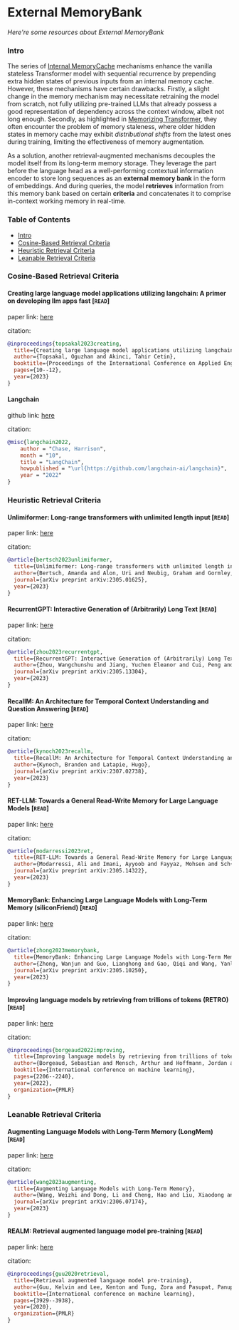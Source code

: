# External MemoryBank
*Here're some resources about External MemoryBank*


### Intro

The series of [Internal MemoryCache](./internal_memory_cache.md) mechanisms enhance the vanilla stateless Transformer model with sequential recurrence by prepending extra hidden states of previous inputs from an internal memory cache. However, these mechanisms have certain drawbacks. Firstly, a slight change in the memory mechanism may necessitate retraining the model from scratch, not fully utilizing pre-trained LLMs that already possess a good representation of dependency across the context window, albeit not long enough. Secondly, as highlighted in [Memorizing Transformer](./internal_memory_cache.md#memorizing-transformers-read), they often encounter the problem of memory staleness, where older hidden states in memory cache may exhibit *distributional shifts* from the latest ones during training, limiting the effectiveness of memory augmentation. 

As a solution, another retrieval-augmented mechanisms decouples the model itself from its long-term memory storage. They leverage the part before the language head as a well-performing contextual information encoder to store long sequences as an **external memory bank** in the form of embeddings. And during queries, the model **retrieves** information from this memory bank based on certain **criteria** and concatenates it to comprise in-context working memory in real-time.



### Table of Contents
* [Intro](#intro)
* [Cosine-Based Retrieval Criteria](#cosine-based-retrieval-criteria)
* [Heuristic Retrieval Criteria](#heuristic-retrieval-criteria)
* [Leanable Retrieval Criteria](#leanable-retrieval-criteria)


### Cosine-Based Retrieval Criteria


#### Creating large language model applications utilizing langchain: A primer on developing llm apps fast [`READ`]

paper link: [here](https://www.researchgate.net/profile/Oguzhan-Topsakal/publication/372669736_Creating_Large_Language_Model_Applications_Utilizing_LangChain_A_Primer_on_Developing_LLM_Apps_Fast/links/64d114a840a524707ba4a419/Creating-Large-Language-Model-Applications-Utilizing-LangChain-A-Primer-on-Developing-LLM-Apps-Fast.pdf)

citation: 
```bibtex
@inproceedings{topsakal2023creating,
  title={Creating large language model applications utilizing langchain: A primer on developing llm apps fast},
  author={Topsakal, Oguzhan and Akinci, Tahir Cetin},
  booktitle={Proceedings of the International Conference on Applied Engineering and Natural Sciences, Konya, Turkey},
  pages={10--12},
  year={2023}
}
```


####  Langchain

github link: [here](https://github.com/langchain-ai/langchain)

citation:
```bibtex
@misc{langchain2022,
    author = "Chase, Harrison",
    month = "10",
    title = "LangChain",
    howpublished = "\url{https://github.com/langchain-ai/langchain}",
    year = "2022"
}
```


### Heuristic Retrieval Criteria


#### Unlimiformer: Long-range transformers with unlimited length input [`READ`]

paper link: [here](https://arxiv.org/pdf/2305.01625.pdf)

citation: 
```bibtex
@article{bertsch2023unlimiformer,
  title={Unlimiformer: Long-range transformers with unlimited length input},
  author={Bertsch, Amanda and Alon, Uri and Neubig, Graham and Gormley, Matthew R},
  journal={arXiv preprint arXiv:2305.01625},
  year={2023}
}
```
    

#### RecurrentGPT: Interactive Generation of (Arbitrarily) Long Text [`READ`]

paper link: [here](https://arxiv.org/pdf/2305.13304)

citation: 
```bibtex
@article{zhou2023recurrentgpt,
  title={RecurrentGPT: Interactive Generation of (Arbitrarily) Long Text},
  author={Zhou, Wangchunshu and Jiang, Yuchen Eleanor and Cui, Peng and Wang, Tiannan and Xiao, Zhenxin and Hou, Yifan and Cotterell, Ryan and Sachan, Mrinmaya},
  journal={arXiv preprint arXiv:2305.13304},
  year={2023}
}
```

#### RecallM: An Architecture for Temporal Context Understanding and Question Answering [`READ`]

paper link: [here](https://arxiv.org/pdf/2307.02738)

citation: 
```bibtex
@article{kynoch2023recallm,
  title={RecallM: An Architecture for Temporal Context Understanding and Question Answering},
  author={Kynoch, Brandon and Latapie, Hugo},
  journal={arXiv preprint arXiv:2307.02738},
  year={2023}
}
```


#### RET-LLM: Towards a General Read-Write Memory for Large Language Models [`READ`]

paper link: [here](https://arxiv.org/pdf/2305.14322)

citation: 
```bibtex
@article{modarressi2023ret,
  title={RET-LLM: Towards a General Read-Write Memory for Large Language Models},
  author={Modarressi, Ali and Imani, Ayyoob and Fayyaz, Mohsen and Sch{\"u}tze, Hinrich},
  journal={arXiv preprint arXiv:2305.14322},
  year={2023}
}
```


#### MemoryBank: Enhancing Large Language Models with Long-Term Memory (siliconFriend) [`READ`]

paper link: [here](https://arxiv.org/pdf/2305.10250)

citation: 
```bibtex
@article{zhong2023memorybank,
  title={MemoryBank: Enhancing Large Language Models with Long-Term Memory},
  author={Zhong, Wanjun and Guo, Lianghong and Gao, Qiqi and Wang, Yanlin},
  journal={arXiv preprint arXiv:2305.10250},
  year={2023}
}
```


#### Improving language models by retrieving from trillions of tokens (RETRO) [`READ`]

paper link: [here](https://proceedings.mlr.press/v162/borgeaud22a/borgeaud22a.pdf)

citation: 
```bibtex
@inproceedings{borgeaud2022improving,
  title={Improving language models by retrieving from trillions of tokens},
  author={Borgeaud, Sebastian and Mensch, Arthur and Hoffmann, Jordan and Cai, Trevor and Rutherford, Eliza and Millican, Katie and Van Den Driessche, George Bm and Lespiau, Jean-Baptiste and Damoc, Bogdan and Clark, Aidan and others},
  booktitle={International conference on machine learning},
  pages={2206--2240},
  year={2022},
  organization={PMLR}
}
```



### Leanable Retrieval Criteria 
    

#### Augmenting Language Models with Long-Term Memory (LongMem) [`READ`]

paper link: [here](https://arxiv.org/pdf/2306.07174)

citation: 
```bibtex
@article{wang2023augmenting,
  title={Augmenting Language Models with Long-Term Memory},
  author={Wang, Weizhi and Dong, Li and Cheng, Hao and Liu, Xiaodong and Yan, Xifeng and Gao, Jianfeng and Wei, Furu},
  journal={arXiv preprint arXiv:2306.07174},
  year={2023}
}
```

#### REALM: Retrieval augmented language model pre-training [`READ`]

paper link: [here](http://proceedings.mlr.press/v119/guu20a/guu20a.pdf)

citation: 
```bibtex
@inproceedings{guu2020retrieval,
  title={Retrieval augmented language model pre-training},
  author={Guu, Kelvin and Lee, Kenton and Tung, Zora and Pasupat, Panupong and Chang, Mingwei},
  booktitle={International conference on machine learning},
  pages={3929--3938},
  year={2020},
  organization={PMLR}
}
```
    
